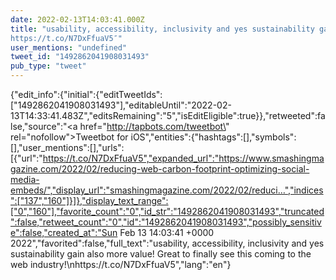 ```yaml
---
date: 2022-02-13T14:03:41.000Z
title: "usability, accessibility, inclusivity and yes sustainability gain also more value! Great to finally see this coming to the web industry!
https://t.co/N7DxFfuaV5″"
user_mentions: "undefined"
tweet_id: "1492862041908031493"
pub_type: "tweet"
---
```

{"edit_info":{"initial":{"editTweetIds":["1492862041908031493"],"editableUntil":"2022-02-13T14:33:41.483Z","editsRemaining":"5","isEditEligible":true}},"retweeted":false,"source":"<a href=\"http://tapbots.com/tweetbot\" rel=\"nofollow\">Tweetbot for iΟS</a>","entities":{"hashtags":[],"symbols":[],"user_mentions":[],"urls":[{"url":"https://t.co/N7DxFfuaV5","expanded_url":"https://www.smashingmagazine.com/2022/02/reducing-web-carbon-footprint-optimizing-social-media-embeds/","display_url":"smashingmagazine.com/2022/02/reduci…","indices":["137","160"]}]},"display_text_range":["0","160"],"favorite_count":"0","id_str":"1492862041908031493","truncated":false,"retweet_count":"0","id":"1492862041908031493","possibly_sensitive":false,"created_at":"Sun Feb 13 14:03:41 +0000 2022","favorited":false,"full_text":"usability, accessibility, inclusivity and yes sustainability gain also more value! Great to finally see this coming to the web industry!\nhttps://t.co/N7DxFfuaV5","lang":"en"}
